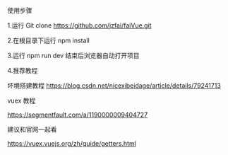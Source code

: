 使用步骤

1.运行 Git clone https://github.com/jzfai/faiVue.git

2.在根目录下运行 npm  install    

3.运行 npm run dev 结束后浏览器自动打开项目

4.推荐教程 

 坏境搭建教程
 https://blog.csdn.net/nicexibeidage/article/details/79241713

 vuex 教程

 https://segmentfault.com/a/1190000009404727

 建议和官网一起看

 https://vuex.vuejs.org/zh/guide/getters.html

